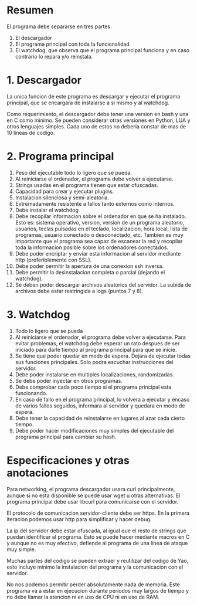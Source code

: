 # Resumen
El programa debe separarse en tres partes.
1. El descargador
2. El programa principal con toda la funcionalidad
3. El watchdog, que observa que el programa principal funciona y en caso contrario lo repara y/o reinstala.

# 1. Descargador

La unica funcion de este programa es descargar y ejecutar el programa principal, que se encargara de instalarse a si mismo y al watchdog.

Como requerimiento, el descargador debe tener una version en bash y una en C como minimo. Se pueden considerar otras versiones en Python, LUA y otros lenguajes simples. Cada uno de estos no deberia constar de mas de 10 lineas de codigo.

# 2. Programa principal

1. Peso del ejecutable todo lo ligero que se pueda.
2. Al reiniciarse el ordenador, el programa debe volver a ejecutarse.
3. Strings usadas en el programa tienen que estar ofuscadas.
4. Capacidad para crear y ejecutar plugins.
5. Instalacion silenciosa y semi-aleatoria.
6. Extremadamente resistente a fallos tanto externos como internos.
7. Debe instalar el watchdog
8. Debe recopilar informacion sobre el ordenador en que se ha instalado. Esto es: sistema operativo, version, version de un programa aleatorio, usuarios, teclas pulsadas en el teclado, localizacion, hora local, lista de programas, usuario conectado o desconectado, etc. Tambien es muy importante que el programa sea capaz de escanear la red y recopilar toda la informacion posible sobre los ordenadores conectados. 
9. Debe poder encriptar y enviar esta informacion al servidor mediante http (preferiblemente con SSL).
10. Debe poder permitir la apertura de una conexion ssh inversa.
11. Debe permitir la desinstalacion completa o parcial (dejando el watchdog).
12. Se deben poder descargar archivos aleatorios del servidor. La subida de archivos debe estar restringida a logs (puntos 7 y 8).

# 3. Watchdog

1. Todo lo ligero que se pueda
2. Al reiniciarse el ordenador, el programa debe volver a ejecutarse. Para evitar problemas, el watchdog debe esperar un rato despues de ser iniciado para darle tiempo al programa principal para que se inicie.
3. Se tiene que poder quedar en modo de espera. Dejara de ejecutar todas sus funciones principales. Solo podra escuchar instrucciones del servidor.
4. Debe poder instalarse en multiples localizaciones, randomizadas.
5. Se debe poder inyectar en otros programas.
6. Debe comprobar cada poco tiempo si el programa principal esta funcionando.
7. En caso de fallo en el programa principal, lo volvera a ejecutar y encaso de varios fallos seguidos, informara al servidor y quedara en modo de espera.
8. Debe tener la capacidad de reinstalarse en lugares al azar cada cierto tiempo.
9. Debe poder hacer modificaciones muy simples del ejecutable del programa principal para cambiar su hash.

# Especificaciones y otras anotaciones

Para networking, el programa descargador usara curl principalmente, aunque si no esta disponible se puede usar wget u otras alternativas. El programa principal debe usar libcurl para comunicarse con el servidor.

El protocolo de comunicacion servidor-cliente debe ser https. En la primera iteracion podemos usar http para simplificar y hacer debug.

La ip del servidor debe estar ofuscada, al igual que el resto de strings que puedan identificar al programa. Esto se puede hacer mediante macros en C y aunque no es muy efectivo, defiende al programa de una linea de ataque muy simple.

Muchas partes del codigo se pueden extraer y reutilizar del codigo de Yao, esto incluye minimo la instalacion del programa y la comunicacion con el servidor.

No nos podemos permitir perder absolutamente nada de memoria. Este programa va a estar en ejecucion durante periodos muy largos de tiempo y no debe llamar la atencion ni en uso de CPU ni en uso de RAM.